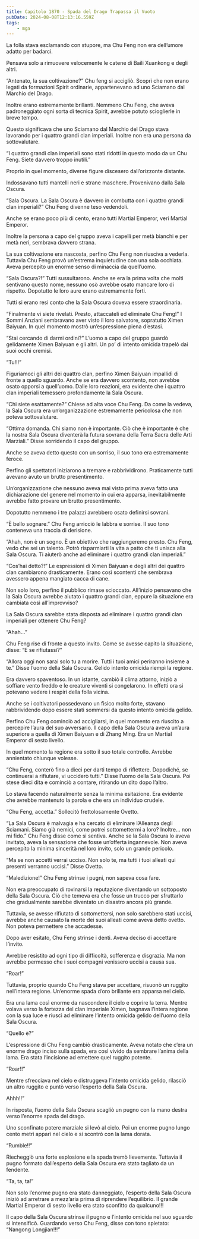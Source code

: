 ```yaml
---
title: Capitolo 1870 - Spada del Drago Trapassa il Vuoto
pubDate: 2024-08-08T12:13:16.559Z
tags:
    - mga
---
```



La folla stava esclamando con stupore, ma Chu Feng non era dell’umore adatto per badarci.


Pensava solo a rimuovere velocemente le catene di Baili Xuankong e degli altri.


“Antenato, la sua coltivazione?” Chu feng si accigliò. Scoprì che non erano legati da formazioni Spirit ordinarie, appartenevano ad uno Sciamano dal Marchio del Drago.


Inoltre erano estremamente brillanti. Nemmeno Chu Feng, che aveva padroneggiato ogni sorta di tecnica Spirit, avrebbe potuto scioglierle in breve tempo.


Questo significava che uno Sciamano dal Marchio del Drago stava lavorando per i quattro grandi clan imperiali. Inoltre non era una persona da sottovalutare.

“I quattro grandi clan imperiali sono stati ridotti in questo modo da un Chu Feng. Siete davvero troppo inutili.”


Proprio in quel momento, diverse figure discesero dall’orizzonte distante.


Indossavano tutti mantelli neri e strane maschere. Provenivano dalla Sala Oscura.


“Sala Oscura. La Sala Oscura è davvero in combutta con i quattro grandi clan imperiali?” Chu Feng divenne teso vedendoli.


Anche se erano poco più di cento, erano tutti Martial Emperor, veri Martial Emperor.


Inoltre la persona a capo del gruppo aveva i capelli per metà bianchi e per metà neri, sembrava davvero strana.

La sua coltivazione era nascosta, perfino Chu Feng non riusciva a vederla. Tuttavia Chu Feng provò un’estrema inquietudine con una sola occhiata. Aveva percepito un enorme senso di minaccia da quell’uomo.

“Sala Oscura?!” Tutti sussultarono. Anche se era la prima volta che molti sentivano questo nome, nessuno osò avrebbe osato mancare loro di rispetto. Dopotutto le loro aure erano estremamente forti.


Tutti si erano resi conto che la Sala Oscura doveva essere straordinaria.


“Finalmente vi siete rivelati. Presto, attaccateli ed eliminate Chu Feng!” I Sommi Anziani sembravano aver visto il loro salvatore, sopratutto Ximen Baiyuan. In quel momento mostrò un’espressione piena d’estasi.

“Stai cercando di darmi ordini?” L’uomo a capo del gruppo guardò gelidamente Ximen Baiyuan e gli altri. Un po’ di intento omicida trapelò dai suoi occhi cremisi.


“Tu!!!”


Figuriamoci gli altri dei quattro clan, perfino Ximen Baiyuan impallidì di fronte a quello sguardo. Anche se era davvero scontento, non avrebbe osato opporsi a quell’uomo. Dalle loro reazioni, era evidente che i quattro clan imperiali temessero profondamente la Sala Oscura.

“Chi siete esattamente?” Chiese ad alta voce Chu Feng. Da come la vedeva, la Sala Oscura era un’organizzazione estremamente pericolosa che non poteva sottovalutare.

“Ottima domanda. Chi siamo non è importante. Ciò che è importante è che la nostra Sala Oscura diventerà la futura sovrana della Terra Sacra delle Arti Marziali.” Disse sorridendo il capo del gruppo.


Anche se aveva detto questo con un sorriso, il suo tono era estremamente feroce.


Perfino gli spettatori iniziarono a tremare e rabbrividirono. Praticamente tutti avevano avuto un brutto presentimento.


Un’organizzazione che nessuno aveva mai visto prima aveva fatto una dichiarazione del genere nel momento in cui era apparsa, inevitabilmente avrebbe fatto provare un brutto presentimento.


Dopotutto nemmeno i tre palazzi avrebbero osato definirsi sovrani.


“È bello sognare.” Chu Feng arricciò le labbra e sorrise. Il suo tono conteneva una traccia di derisione.


“Ahah, non è un sogno. È un obiettivo che raggiungeremo presto. Chu Feng, vedo che sei un talento. Potrò risparmiarti la vita a patto che ti unisca alla Sala Oscura. Ti aiuterò anche ad eliminare i quattro grandi clan imperiali.”

“Cos’hai detto?!” Le espressioni di Ximen Baiyuan e degli altri dei quattro clan cambiarono drasticamente. Erano così scontenti che sembrava avessero appena mangiato cacca di cane.


Non solo loro, perfino il pubblico rimase scioccato. All’inizio pensavano che la Sala Oscura avrebbe aiutato i quattro grandi clan, eppure la situazione era cambiata così all’improvviso?


La Sala Oscura sarebbe stata disposta ad eliminare i quattro grandi clan imperiali per ottenere Chu Feng?


“Ahah…”


Chu Feng rise di fronte a questo invito. Come se avesse capito la situazione, disse: “E se rifiutassi?”


“Allora oggi non sarai solo tu a morire. Tutti i tuoi amici periranno insieme a te.” Disse l’uomo della Sala Oscura. Gelido intento omicida riempì la regione.


Era davvero spaventoso. In un istante, cambiò il clima attorno, iniziò a soffiare vento freddo e le creature viventi si congelarono. In effetti ora si potevano vedere i respiri della folla vicina.


Anche se i coltivatori possedevano un fisico molto forte, stavano rabbrividendo dopo essere stati sommersi da questo intento omicida gelido.


Perfino Chu Feng cominciò ad accigliarsi, in quel momento era riuscito a percepire l’aura del suo avversario. Il capo della Sala Oscura aveva un’aura superiore a quella di Ximen Baiyuan e di Zhang Ming. Era un Martial Emperor di sesto livello.


In quel momento la regione era sotto il suo totale controllo. Avrebbe annientato chiunque volesse.

“Chu Feng, conterò fino a dieci per darti tempo di riflettere. Dopodiché, se continuerai a rifiutare, vi ucciderò tutti.” Disse l’uomo della Sala Oscura. Poi stese dieci dita e cominciò a contare, ritirando un dito dopo l’altro.


Lo stava facendo naturalmente senza la minima esitazione. Era evidente che avrebbe mantenuto la parola e che era un individuo crudele.

“Chu Feng, accetta.” Sollecitò frettolosamente Ovetto.

“La Sala Oscura è malvagia e ha cercato di eliminare l’Alleanza degli Sciamani. Siamo già nemici, come potrei sottomettermi a loro? Inoltre… non mi fido.” Chu Feng disse come si sentiva. Anche se la Sala Oscura lo aveva invitato, aveva la sensazione che fosse un’offerta ingannevole. Non aveva percepito la minima sincerità nel loro invito, solo un grande pericolo.

“Ma se non accetti verrai ucciso. Non solo te, ma tutti i tuoi alleati qui presenti verranno uccisi.” Disse Ovetto.

“Maledizione!” Chu Feng strinse i pugni, non sapeva cosa fare.

Non era preoccupato di rovinarsi la reputazione diventando un sottoposto della Sala Oscura. Ciò che temeva era che fosse un trucco per sfruttarlo che gradualmente sarebbe diventato un disastro ancora più grande.


Tuttavia, se avesse rifiutato di sottomettersi, non solo sarebbero stati uccisi, avrebbe anche causato la morte dei suoi alleati come aveva detto ovetto. Non poteva permettere che accadesse.

Dopo aver esitato, Chu Feng strinse i denti. Aveva deciso di accettare l’invito.


Avrebbe resistito ad ogni tipo di difficoltà, sofferenza e disgrazia. Ma non avrebbe permesso che i suoi compagni venissero uccisi a causa sua.

“Roar!”


Tuttavia, proprio quando Chu Feng stava per accettare, risuonò un ruggito nell’intera regione. Un’enorme spada d’oro brillante era apparsa nel cielo.


Era una lama così enorme da nascondere il cielo e coprire la terra. Mentre volava verso la fortezza del clan imperiale Ximen, bagnava l’intera regione con la sua luce e riuscì ad eliminare l’intento omicida gelido dell’uomo della Sala Oscura.

“Quello è?”


L’espressione di Chu Feng cambiò drasticamente. Aveva notato che c’era un enorme drago inciso sulla spada, era così vivido da sembrare l’anima della lama. Era stata l’incisione ad emettere quel ruggito potente.


“Roar!!”


Mentre sfrecciava nel cielo e distruggeva l’intento omicida gelido, rilasciò un altro ruggito e puntò verso l’esperto della Sala Oscura.

Ahhh!!”


In risposta, l’uomo della Sala Oscura scagliò un pugno con la mano destra verso l’enorme spada del drago.


Uno sconfinato potere marziale si levò al cielo. Poi un enorme pugno lungo cento metri apparì nel cielo e si scontrò con la lama dorata.


“Rumble!!”


Riecheggiò una forte esplosione e la spada tremò lievemente. Tuttavia il pugno formato dall’esperto della Sala Oscura era stato tagliato da un fendente.


“Ta, ta, ta!”


Non solo l’enorme pugno era stato danneggiato, l’esperto della Sala Oscura iniziò ad arretrare a mezz’aria prima di riprendere l’equilibrio. Il grande Martial Emperor di sesto livello era stato sconfitto da qualcuno!!!


Il capo della Sala Oscura strinse il pugno e l’intento omicida nel suo sguardo si intensificò. Guardando verso Chu Feng, disse con tono spietato: “Nangong Longjian!!!”





